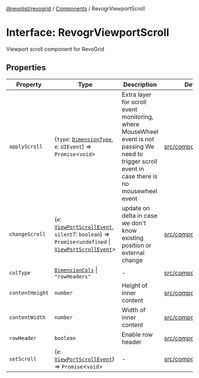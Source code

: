 [@revolist/revogrid](README.md) / [Components](Namespace.Components.md) / RevogrViewportScroll

# Interface: RevogrViewportScroll

Viewport scroll component for RevoGrid

## Properties

| Property | Type | Description | Defined in |
| ------ | ------ | ------ | ------ |
| `applyScroll` | (`type`: [`DimensionType`](TypeAlias.DimensionType.md), `e`: `UIEvent`) => `Promise`\<`void`\> | Extra layer for scroll event monitoring, where MouseWheel event is not passing We need to trigger scroll event in case there is no mousewheel event | [src/components.d.ts:679](https://github.com/revolist/revogrid/blob/db3bbd7b3dfb60c01decc2efa78ae175ced1baa0/src/components.d.ts#L679) |
| `changeScroll` | (`e`: [`ViewPortScrollEvent`](TypeAlias.ViewPortScrollEvent.md), `silent`?: `boolean`) => `Promise`\<`undefined` \| [`ViewPortScrollEvent`](TypeAlias.ViewPortScrollEvent.md)\> | update on delta in case we don't know existing position or external change | [src/components.d.ts:684](https://github.com/revolist/revogrid/blob/db3bbd7b3dfb60c01decc2efa78ae175ced1baa0/src/components.d.ts#L684) |
| `colType` | [`DimensionCols`](TypeAlias.DimensionCols.md) \| `"rowHeaders"` | - | [src/components.d.ts:685](https://github.com/revolist/revogrid/blob/db3bbd7b3dfb60c01decc2efa78ae175ced1baa0/src/components.d.ts#L685) |
| `contentHeight` | `number` | Height of inner content | [src/components.d.ts:689](https://github.com/revolist/revogrid/blob/db3bbd7b3dfb60c01decc2efa78ae175ced1baa0/src/components.d.ts#L689) |
| `contentWidth` | `number` | Width of inner content | [src/components.d.ts:693](https://github.com/revolist/revogrid/blob/db3bbd7b3dfb60c01decc2efa78ae175ced1baa0/src/components.d.ts#L693) |
| `rowHeader` | `boolean` | Enable row header | [src/components.d.ts:697](https://github.com/revolist/revogrid/blob/db3bbd7b3dfb60c01decc2efa78ae175ced1baa0/src/components.d.ts#L697) |
| `setScroll` | (`e`: [`ViewPortScrollEvent`](TypeAlias.ViewPortScrollEvent.md)) => `Promise`\<`void`\> | - | [src/components.d.ts:698](https://github.com/revolist/revogrid/blob/db3bbd7b3dfb60c01decc2efa78ae175ced1baa0/src/components.d.ts#L698) |

